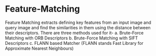 # Feature-Matching
Feature Matching extracts defining key features from an input image and query image and find the similarities in them using the distance between their descriptors. There are three methods used for it-  a. Brute-Force Matching with ORB Descriptors             b. Brute-Force Matching with SIFT Descriptors      c. FLANN based Matcher (FLANN stands Fast Library for Approximate Nearest Neighbours)
 
